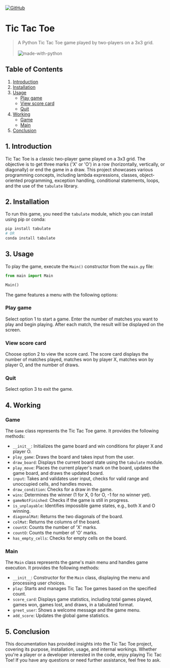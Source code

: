 <a href='https://github.com/vivekkdagar/Boggle-Word-Solver/blob/main/LICENSE' target="_blank"><img alt='GitHub' src='https://img.shields.io/badge/GNU_General Public License-100000?style=for-the-badge&logo=GitHub&logoColor=white&labelColor=black&color=black'/></a>
# Tic Tac Toe
> A Python Tic Tac Toe game played by two-players on a 3x3 grid. <br><br>
![made-with-python](https://img.shields.io/badge/Made%20with-Python-1f425f.svg)

## Table of Contents
1. [Introduction](#introduction)
2. [Installation](#installation)
3. [Usage](#usage)
   - [Play game](#play-game)
   - [View score card](#view-score-card)
   - [Quit](#quit)
4. [Working](#working)
   - [Game](#game)
   - [Main](#main)
5. [Conclusion](#conclusion)

## 1. Introduction<a name="introduction"></a>

Tic Tac Toe is a classic two-player game played on a 3x3 grid. The objective is to get three marks ('X' or 'O') in a row (horizontally, vertically, or diagonally) or end the game in a draw. This project showcases various programming concepts, including lambda expressions, classes, object-oriented programming, exception handling, conditional statements, loops, and the use of the `tabulate` library.

## 2. Installation<a name="installation"></a>

To run this game, you need the `tabulate` module, which you can install using pip or conda:

```bash
pip install tabulate
# OR
conda install tabulate
```

## 3. Usage<a name="usage"></a>

To play the game, execute the `Main()` constructor from the `main.py` file:

```python
from main import Main

Main()
```

The game features a menu with the following options:

### Play game<a name="play-game"></a>

Select option 1 to start a game. Enter the number of matches you want to play and begin playing. After each match, the result will be displayed on the screen.

### View score card<a name="view-score-card"></a>

Choose option 2 to view the score card. The score card displays the number of matches played, matches won by player X, matches won by player O, and the number of draws.

### Quit<a name="quit"></a>

Select option 3 to exit the game.

## 4. Working<a name="working"></a>

### Game<a name="game"></a>

The `Game` class represents the Tic Tac Toe game. It provides the following methods:

- `__init__`: Initializes the game board and win conditions for player X and player O.
- `play_game`: Draws the board and takes input from the user.
- `draw_board`: Displays the current board state using the `tabulate` module.
- `play_move`: Places the current player's mark on the board, updates the game board, and draws the updated board.
- `input`: Takes and validates user input, checks for valid range and unoccupied cells, and handles moves.
- `draw_condition`: Checks for a draw in the game.
- `wins`: Determines the winner (1 for X, 0 for O, -1 for no winner yet).
- `gameNotFinished`: Checks if the game is still in progress.
- `is_unplayable`: Identifies impossible game states, e.g., both X and O winning.
- `diagonalMat`: Returns the two diagonals of the board.
- `colMat`: Returns the columns of the board.
- `countX`: Counts the number of 'X' marks.
- `countO`: Counts the number of 'O' marks.
- `has_empty_cells`: Checks for empty cells on the board.

### Main<a name="main"></a>

The `Main` class represents the game's main menu and handles game execution. It provides the following methods:

- `__init__`: Constructor for the `Main` class, displaying the menu and processing user choices.
- `play`: Starts and manages Tic Tac Toe games based on the specified count.
- `score_card`: Displays game statistics, including total games played, games won, games lost, and draws, in a tabulated format.
- `greet_user`: Shows a welcome message and the game menu.
- `add_score`: Updates the global game statistics.

## 5. Conclusion<a name="conclusion"></a>

This documentation has provided insights into the Tic Tac Toe project, covering its purpose, installation, usage, and internal workings. Whether you're a player or a developer interested in the code, enjoy playing Tic Tac Toe! If you have any questions or need further assistance, feel free to ask.
